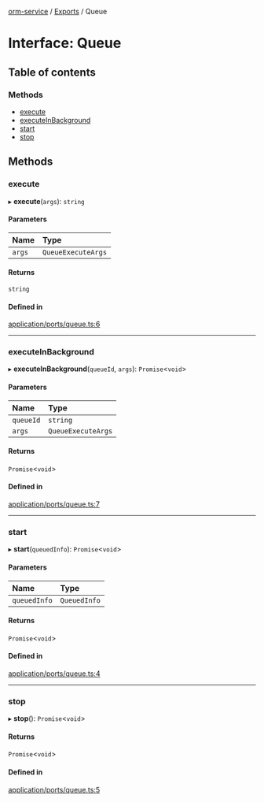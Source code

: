 [orm-service](../README.md) / [Exports](../modules.md) / Queue

# Interface: Queue

## Table of contents

### Methods

- [execute](Queue.md#execute)
- [executeInBackground](Queue.md#executeinbackground)
- [start](Queue.md#start)
- [stop](Queue.md#stop)

## Methods

### execute

▸ **execute**(`args`): `string`

#### Parameters

| Name | Type |
| :------ | :------ |
| `args` | `QueueExecuteArgs` |

#### Returns

`string`

#### Defined in

[application/ports/queue.ts:6](https://github.com/FlavioLionelRita/lambdaorm-svc/blob/98c9b6e/src/lib/application/ports/queue.ts#L6)

___

### executeInBackground

▸ **executeInBackground**(`queueId`, `args`): `Promise`<`void`\>

#### Parameters

| Name | Type |
| :------ | :------ |
| `queueId` | `string` |
| `args` | `QueueExecuteArgs` |

#### Returns

`Promise`<`void`\>

#### Defined in

[application/ports/queue.ts:7](https://github.com/FlavioLionelRita/lambdaorm-svc/blob/98c9b6e/src/lib/application/ports/queue.ts#L7)

___

### start

▸ **start**(`queuedInfo`): `Promise`<`void`\>

#### Parameters

| Name | Type |
| :------ | :------ |
| `queuedInfo` | `QueuedInfo` |

#### Returns

`Promise`<`void`\>

#### Defined in

[application/ports/queue.ts:4](https://github.com/FlavioLionelRita/lambdaorm-svc/blob/98c9b6e/src/lib/application/ports/queue.ts#L4)

___

### stop

▸ **stop**(): `Promise`<`void`\>

#### Returns

`Promise`<`void`\>

#### Defined in

[application/ports/queue.ts:5](https://github.com/FlavioLionelRita/lambdaorm-svc/blob/98c9b6e/src/lib/application/ports/queue.ts#L5)
